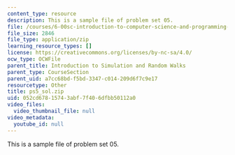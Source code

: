 ```yaml
---
content_type: resource
description: This is a sample file of problem set 05.
file: /courses/6-00sc-introduction-to-computer-science-and-programming-spring-2011/052cd67815743abf7f406dfbb50112a0_ps5_sol.zip
file_size: 2846
file_type: application/zip
learning_resource_types: []
license: https://creativecommons.org/licenses/by-nc-sa/4.0/
ocw_type: OCWFile
parent_title: Introduction to Simulation and Random Walks
parent_type: CourseSection
parent_uid: a7cc68bd-f5bd-3347-c014-209d6f7c9e17
resourcetype: Other
title: ps5_sol.zip
uid: 052cd678-1574-3abf-7f40-6dfbb50112a0
video_files:
  video_thumbnail_file: null
video_metadata:
  youtube_id: null
---
```

This is a sample file of problem set 05.
